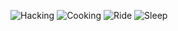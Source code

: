 ![Hacking](https://media.giphy.com/media/KmHueA88mFABT9GkkR/giphy.gif "Hacking") ![Cooking](https://media.giphy.com/media/l1TJTwU3VfPHU4FCbx/giphy-downsized.gif "Cooking") ![Ride](https://media.giphy.com/media/xToiIsdoL3R6k6kykk/giphy-downsized.gif "Ride") ![Sleep](https://media.giphy.com/media/up8gI8DCcdd1S/giphy.gif "Sleep")

<!---
oleblaesing/oleblaesing is a ✨ special ✨ repository because its `README.md` (this file) appears on your GitHub profile.
You can click the Preview link to take a look at your changes.
--->
